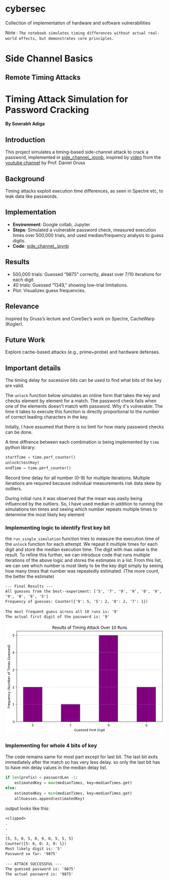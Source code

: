 # cybersec
Collection of implementation of hardware and software vulnerabilities 



Note : `The notebook simulates timing differences without actual real-world effects, but demonstrates core principles.`

# Side Channel Basics

## Remote Timing Attacks

# Timing Attack Simulation for Password Cracking
**By Sowrabh Adiga**  

## Introduction
This project simulates a timing-based side-channel attack to crack a password, implemented in [side_channel_.ipynb](https://github.com/sowrabh-adiga/cybersec/blob/main/side_channel_.ipynb), inspired by [video](https://youtu.be/V4E_0N_PvW8?si=66t5n3IhERz9fXCB) from the [youtube channel](https://www.youtube.com/@SideChannelSecurity) by Prof. Daniel Gruss

## Background
Timing attacks exploit execution time differences, as seen in Spectre etc, to leak data like passwords.

## Implementation
- **Environment**: Google collab, Jupyter
- **Steps**: Simulated a vulnerable password check, measured execution times over 500,000 trials, and used median/frequency analysis to guess digits.
- **Code**: [side_channel_.ipynb](https://github.com/sowrabh-adiga/cybersec/blob/main/side_channel_.ipynb)

## Results
- 500,000 trials: Guessed “9875” correctly, aleast over 7/10 iterations for each digit.
- 40 trials: Guessed “1349,” showing low-trial limitations.
- Plot: Visualizes guess frequencies.

## Relevance
Inspired by Gruss’s lecture and CoreSec’s work on Spectre, CacheWarp (Kogler).

## Future Work
Explore cache-based attacks (e.g., prime+probe) and hardware defenses.

## Important details

The timing delay for sucessive bits can be used to find what bits of the key are valid.

The `unlock` function below simulates an online form that takes the key and checks element by element for a match. The password check fails when one of the elements doesn't match with password.
Why it's vulnerable: The time it takes to execute this function is directly proportional to the number of correct leading characters in the key.

Initally, I have assumed that there is no limit for how many password checks can be done.

A time diffrence between each combination is being implemented by `time` python library:
```python
startTime = time.perf_counter()
unlock(testKey)
endTime = time.perf_counter()
```
Record time delay for all number (0-9) for multiple iterations. Multiple iterations are required because individual measurements risk data skew by outliers.

During initial runs it was observed that the mean was easliy being influenced by the outliers. So, I have used median in addition to running the simulations ten times and seeing which number repeats multiple times to determine the most likely key element

### Implementing logic to identify first key bit
the `run_single_simulation` function tries to measure the execution time of the `unlock` function for each attempt. We repeat it multiple times for each digit and store the median execution time.
The digit with max value is the result. To refine this further, we can introduce code that runs multiple iterations of the above logic and stores the estimates in a list. From this list, we can see which number is most likely to be the key digit simply by seeing how many times that number was  repeatedly estimated. (The more count, the better the estimate) 
```output
--- Final Results ---
All guesses from the best--experiment: ['5', '7', '9', '9', '0', '9', '9', '0', '9', '5']
Frequency of guesses: Counter({'9': 5, '5': 2, '0': 2, '7': 1})

The most frequent guess across all 10 runs is: '9'
The actual first digit of the password is: '9'
```
![](https://github.com/sowrabh-adiga/cybersec/blob/main/files/download.png)

### Implementing for whole 4 bits of key 
The code remains same for most part except for last bit. The last bit exits immediately after the match so has very less delay. so only the last bit has to have min delay values in the median delay list.
```python
if len(prefix) < passwordLen -1:
    estimatedKey = max(medianTimes, key=medianTimes.get)
else:
    estimatedKey = min(medianTimes, key=medianTimes.get)
    allGuesses.append(estimatedKey)
```

output looks like this:
```output
<clipped>
.
.
.
[5, 5, 0, 5, 0, 9, 0, 5, 5, 5]
Counter({5: 6, 0: 3, 9: 1})
Most likely digit is: '5'
Password so far: '9875'

--- ATTACK SUCCESSFUL ---
The guessed password is: '9875'
The actual password is: '9875'
```



